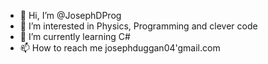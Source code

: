- 👋 Hi, I’m @JosephDProg
- 👀 I’m interested in Physics, Programming and clever code
- 🌱 I’m currently learning C#
- 📫 How to reach me josephduggan04'gmail.com

<!---
JosephDProg/JosephDProg is a ✨ special ✨ repository because its `README.md` (this file) appears on your GitHub profile.
You can click the Preview link to take a look at your changes.
--->
